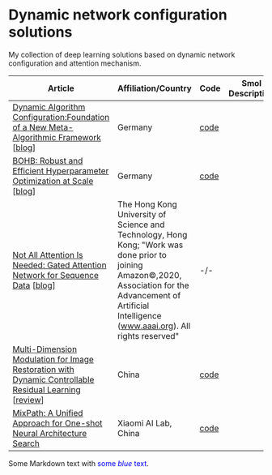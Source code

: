 # Dynamic network configuration solutions
My collection of deep learning solutions based on dynamic network configuration and attention mechanism. 

| Article 	| Affiliation/Country  	| Code 	| Smol Description 	| Key Words 	|
|---------	|-------------	|------	|------------------	|-----------	|
|[Dynamic Algorithm Configuration:Foundation of a New Meta-Algorithmic Framework](https://ecai2020.eu/papers/1237_paper.pdf) [[blog](https://www.automl.org/dynamic-algorithm-configuration/)]|Germany|[code](https://github.com/automl/DAC)|                  	|Hyperparameter optimization       	|
|[BOHB: Robust and Efficient Hyperparameter Optimization at Scale](https://www.automl.org/blog_bohb/) [[blog](https://www.automl.org/blog_bohb/)]|Germany|[code](https://github.com/automl/HpBandSter)|                  	|Hyperparameter optimization           	|
|[Not All Attention Is Needed: Gated Attention Network for Sequence Data](https://arxiv.org/abs/1912.00349) [[blog]()]|The Hong Kong University of Science and Technology, Hong Kong; "Work was done prior to joining Amazon©,2020, Association for the Advancement of Artificial Intelligence (www.aaai.org). All rights reserved" | -/- |                   | Attention mechanism, dynamic network configuration, sequential models, NLP, text classification|
|[Multi-Dimension Modulation for Image Restoration with Dynamic Controllable Residual Learning](https://arxiv.org/pdf/1912.05293v1.pdf) [[review](https://syncedreview.com/2020/08/15/interactive-multi-dimension-modulation-with-dynamic-controllable-residual-learning-for-image-restoration/)]|China|[code](https://github.com/hejingwenhejingwen/CResMD)|                   | Image restoration, interactive multi-dimension modulation|
|[MixPath: A Unified Approach for One-shot Neural Architecture Search](https://arxiv.org/abs/2001.05887) |Xiaomi AI Lab, China|[code](https://github.com/xiaomi-automl/MixPath)||supernet, multi-path search space|
<p>Some Markdown text with <span style="color:blue">some <em>blue</em> text</span>.</p>
